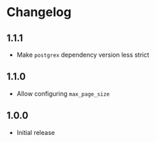 # Changelog

## 1.1.1

* Make `postgrex` dependency version less strict

## 1.1.0

* Allow configuring `max_page_size`

## 1.0.0

* Initial release
